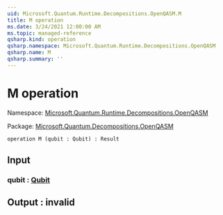 ```yaml
---
uid: Microsoft.Quantum.Runtime.Decompositions.OpenQASM.M
title: M operation
ms.date: 3/24/2021 12:00:00 AM
ms.topic: managed-reference
qsharp.kind: operation
qsharp.namespace: Microsoft.Quantum.Runtime.Decompositions.OpenQASM
qsharp.name: M
qsharp.summary: ''
---
```


# M operation

Namespace: [Microsoft.Quantum.Runtime.Decompositions.OpenQASM](xref:Microsoft.Quantum.Runtime.Decompositions.OpenQASM)

Package: [Microsoft.Quantum.Decompositions.OpenQASM](https://nuget.org/packages/Microsoft.Quantum.Decompositions.OpenQASM)




```qsharp
operation M (qubit : Qubit) : Result
```


## Input

### qubit : [Qubit](xref:microsoft.quantum.lang-ref.qubit)





## Output : __invalid<Result>__

